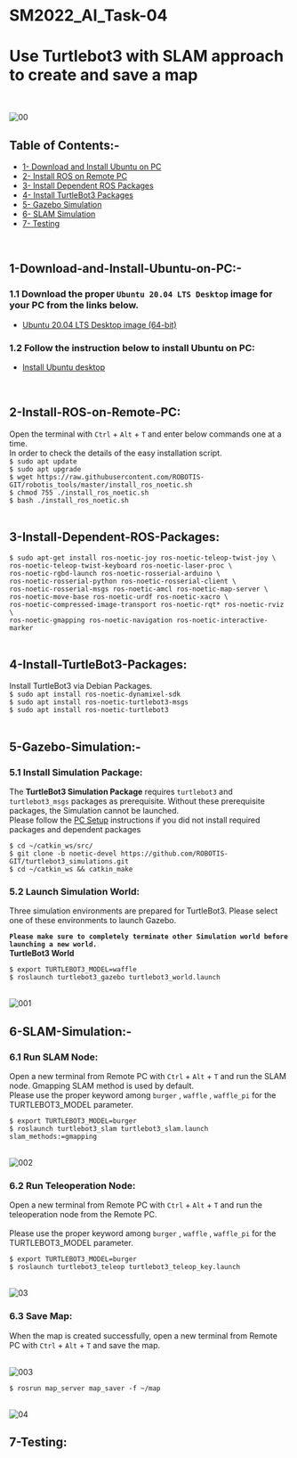 # SM2022_AI_Task-04
# Use Turtlebot3 with SLAM approach to create and save a map
<br/>

![00](https://user-images.githubusercontent.com/101488769/183163488-bc7b9d45-897b-4728-9eeb-0e712f8fd050.gif)
<br/>

## Table of Contents:-
* [1- Download and Install Ubuntu on PC](#1-Download-and-Install-Ubuntu-on-PC:-)
* [2- Install ROS on Remote PC](#2-Install-ROS-on-Remote-PC)
* [3- Install Dependent ROS Packages](#3-Install-Dependent-ROS-Packages)
* [4- Install TurtleBot3 Packages](#4-Install-TurtleBot3-Packages)
* [5- Gazebo Simulation](#5-Gazebo-Simulation)
* [6- SLAM Simulation](#6-SLAM-Simulation)
* [7- Testing](#7-Testing)
 <br/>

## 1-Download-and-Install-Ubuntu-on-PC:-
### 1.1 Download the proper `Ubuntu 20.04 LTS Desktop` image for your PC from the links below.
* [Ubuntu 20.04 LTS Desktop image (64-bit)](https://releases.ubuntu.com/20.04/)
### 1.2 Follow the instruction below to install Ubuntu on PC:
* [Install Ubuntu desktop](https://ubuntu.com/tutorials/install-ubuntu-desktop#1-overview)
 <br/>

## 2-Install-ROS-on-Remote-PC:
Open the terminal with `Ctrl` + `Alt` + `T` and enter below commands one at a time.<br/>
In order to check the details of the easy installation script.<br/>
`$ sudo apt update` <br/>
`$ sudo apt upgrade` <br/>
`$ wget https://raw.githubusercontent.com/ROBOTIS-GIT/robotis_tools/master/install_ros_noetic.sh` <br/>
`$ chmod 755 ./install_ros_noetic.sh`<br/>
`$ bash ./install_ros_noetic.sh`<br/>
<br/>

## 3-Install-Dependent-ROS-Packages:
`$ sudo apt-get install ros-noetic-joy ros-noetic-teleop-twist-joy \`<br/>
  `ros-noetic-teleop-twist-keyboard ros-noetic-laser-proc \`<br/>
  `ros-noetic-rgbd-launch ros-noetic-rosserial-arduino \`<br/>
  `ros-noetic-rosserial-python ros-noetic-rosserial-client \`<br/>
  `ros-noetic-rosserial-msgs ros-noetic-amcl ros-noetic-map-server \`<br/>
  `ros-noetic-move-base ros-noetic-urdf ros-noetic-xacro \`<br/>
  `ros-noetic-compressed-image-transport ros-noetic-rqt* ros-noetic-rviz \`<br/>
  `ros-noetic-gmapping ros-noetic-navigation ros-noetic-interactive-marker`<br/>
<br/>  

## 4-Install-TurtleBot3-Packages:
Install TurtleBot3 via Debian Packages.<br/>
`$ sudo apt install ros-noetic-dynamixel-sdk`<br/>
`$ sudo apt install ros-noetic-turtlebot3-msgs`<br/>
`$ sudo apt install ros-noetic-turtlebot3`<br/>
<br/>

## 5-Gazebo-Simulation:-
### 5.1 Install Simulation Package:
The <b>TurtleBot3 Simulation Package</b> requires `turtlebot3` and `turtlebot3_msgs` packages as prerequisite. Without these prerequisite packages, the Simulation cannot be launched.<br/>
Please follow the [PC Setup](https://emanual.robotis.com/docs/en/platform/turtlebot3/quick-start/) instructions if you did not install required packages and dependent packages<br/>

`$ cd ~/catkin_ws/src/` <br/>
`$ git clone -b noetic-devel https://github.com/ROBOTIS-GIT/turtlebot3_simulations.git`<br/>
`$ cd ~/catkin_ws && catkin_make`<br/>

### 5.2 Launch Simulation World:
Three simulation environments are prepared for TurtleBot3. Please select one of these environments to launch Gazebo.

<b>`Please make sure to completely terminate other Simulation world before launching a new world.`</b> <br/>
<b> TurtleBot3 World </b> <br/>

`$ export TURTLEBOT3_MODEL=waffle`<br/>
`$ roslaunch turtlebot3_gazebo turtlebot3_world.launch`<br/>
<br/>

![001](https://user-images.githubusercontent.com/101488769/183253606-f2ffca27-dc14-4280-abe4-5d2ec396f8df.png)
<br/>

## 6-SLAM-Simulation:-
### 6.1 Run SLAM Node:
Open a new terminal from Remote PC with `Ctrl` + `Alt` + `T` and run the SLAM node. Gmapping SLAM method is used by default.<br/>
Please use the proper keyword among `burger` , `waffle` , `waffle_pi` for the TURTLEBOT3_MODEL parameter.<br/>

`$ export TURTLEBOT3_MODEL=burger`<br/>
`$ roslaunch turtlebot3_slam turtlebot3_slam.launch slam_methods:=gmapping`<br/>
<br/>

![002](https://user-images.githubusercontent.com/101488769/183254106-e2e0ef6f-f6f8-42e7-beb1-20b2c2385492.png)
<br/>

### 6.2 Run Teleoperation Node:
Open a new terminal from Remote PC with `Ctrl` + `Alt` + `T` and run the teleoperation node from the Remote PC.<br/><br/>
Please use the proper keyword among `burger` , `waffle` , `waffle_pi` for the TURTLEBOT3_MODEL parameter.<br/>

`$ export TURTLEBOT3_MODEL=burger`<br/>
`$ roslaunch turtlebot3_teleop turtlebot3_teleop_key.launch`<br/>
<br/>

![03](https://user-images.githubusercontent.com/101488769/183254268-c071018e-238d-4295-a0da-a13191d9e55c.png)
<br/>

### 6.3 Save Map:
When the map is created successfully, open a new terminal from Remote PC with `Ctrl` + `Alt` + `T` and save the map. <br/>
<br/>

![003](https://user-images.githubusercontent.com/101488769/183255299-8d419137-7d54-4c37-ad62-7e5254e7df5b.png)
<br/>

`$ rosrun map_server map_saver -f ~/map` <br/>
<br/>

![04](https://user-images.githubusercontent.com/101488769/183255327-173fc3d4-b58b-42dd-acbb-0404b17f9647.jpg)
<br/>

## 7-Testing:
